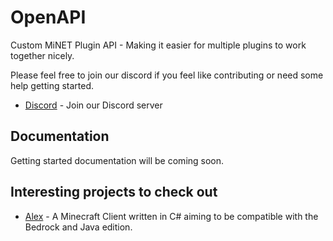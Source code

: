 # OpenAPI
Custom MiNET Plugin API - Making it easier for multiple plugins to work together nicely.

Please feel free to join  our discord if you feel like contributing or need some help getting started.
* [Discord](https://discord.gg/J4ZfR87) - Join our Discord server

Documentation
-------------
Getting started documentation will be coming soon.

Interesting projects to check out
----------------------------------
* [Alex](https://discord.gg/J4ZfR87) - A Minecraft Client written in C# aiming to be compatible with the Bedrock and Java edition.
